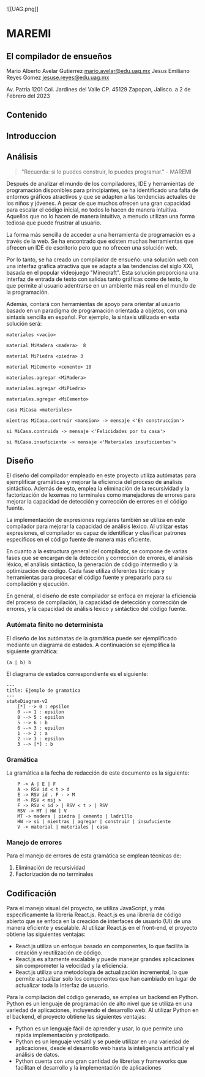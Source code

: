 ![[UAG.png]]

# MAREMI
## El compilador de ensueños

Mario Alberto Avelar Gutierrez
mario.avelar@edu.uag.mx
Jesus Emiliano Reyes Gomez
jesuse.reyes@edu.uag.mx

Av. Patria 1201 Col. Jardines del Valle
CP. 45129
Zapopan, Jalisco.
a 2 de Febrero del 2023


## Contenido


## Introduccion

## Análisis

>"Recuerda: si lo puedes construir, lo puedes programar." - MAREMI

Después de analizar el mundo de los compiladores, IDE y herramientas de programación disponibles para principiantes, se ha identificado una falta de entornos gráficos atractivos y que se adapten a las tendencias actuales de los niños y jóvenes. A pesar de que muchos ofrecen una gran capacidad para escalar el código inicial, no todos lo hacen de manera intuitiva. Aquellos que no lo hacen de manera intuitiva, a menudo utilizan una forma tediosa que puede frustrar al usuario.

La forma más sencilla de acceder a una herramienta de programación es a través de la web. Se ha encontrado que existen muchas herramientas que ofrecen un IDE de escritorio pero que no ofrecen una solución web.

Por lo tanto, se ha creado un compilador de ensueño: una solución web con una interfaz gráfica atractiva que se adapta a las tendencias del siglo XXI, basada en el popular videojuego "Minecraft". Esta solución proporciona una interfaz de entrada de texto con salidas tanto gráficas como de texto, lo que permite al usuario adentrarse en un ambiente más real en el mundo de la programación.

Además, contará con herramientas de apoyo para orientar al usuario basado en un paradigma de programación orientada a objetos, con una sintaxis sencilla en español. Por ejemplo, la sintaxis utilizada en esta solución será:

``` rdc
materiales <vacio>

material MiMadera <madera>  8

material MiPiedra <piedra> 3

material MiCemento <cemento> 10

materiales.agregar <MiMadera>

materiales.agregar <MiPiedra>

materiales.agregar <MiCemento>

casa MiCasa <materiales>

mientras MiCasa.contruir <mansion> -> mensaje <'En construccion'>

si MiCasa.contruida -> mensaje <'Felicidades por tu casa'>

si MiCasa.insuficiente -> mensaje <'Materiales insuficientes'>
```

## Diseño

El diseño del compilador empleado en este proyecto utiliza autómatas para ejemplificar gramáticas y mejorar la eficiencia del proceso de análisis sintáctico. Además de esto, emplea la eliminación de la recursividad y la factorización de lexemas no terminales como manejadores de errores para mejorar la capacidad de detección y corrección de errores en el código fuente.

La implementación de expresiones regulares también se utiliza en este compilador para mejorar la capacidad de análisis léxico. Al utilizar estas expresiones, el compilador es capaz de identificar y clasificar patrones específicos en el código fuente de manera más eficiente.

En cuanto a la estructura general del compilador, se compone de varias fases que se encargan de la detección y corrección de errores, el análisis léxico, el análisis sintáctico, la generación de código intermedio y la optimización de código. Cada fase utiliza diferentes técnicas y herramientas para procesar el código fuente y prepararlo para su compilación y ejecución.

En general, el diseño de este compilador se enfoca en mejorar la eficiencia del proceso de compilación, la capacidad de detección y corrección de errores, y la capacidad de análisis léxico y sintáctico del código fuente.

### Autómata finito no determinista

El diseño de los autómatas de la gramática puede ser ejemplificado mediante un diagrama de estados. A continuación se ejemplifica la siguiente gramática:

```rdc
(a | b) b
```
El diagrama de estados correspondiente es el siguiente:
```mermaid
---
title: Ejemplo de gramatica
---
stateDiagram-v2
    [*] --> 0 : epsilon
    0 --> 1 : epsilon
    0 --> 5 : epsilon
    5 --> 6 : b
    6 --> 3 : epsilon
    1 --> 2 : a
    2 --> 3 : epsilon
    3 --> [*] : b 

```


### Gramática

La gramática a la fecha de redacción de este documento es la siguiente:

```
	P -> A | E | F
	A -> RSV id < t > d
	E -> RSV id . F - > M
	M -> RSV < msj >
	F -> RSV < id > | RSV < t > | RSV
	RSV -> MT | HW | V
	MT -> madera | piedra | cemento | ladrillo
	HW -> si | mientras | agregar | construir | insufuciente
	V -> material | materiales | casa
```

### Manejo de errores

Para el manejo de errores de esta gramática se emplean técnicas de:

1.  Eliminación de recursividad
2.  Factorización de no terminales

## Codificación

Para el manejo visual del proyecto, se utiliza JavaScript, y más específicamente la librería React.js. React.js es una librería de código abierto que se enfoca en la creación de interfaces de usuario (UI) de una manera eficiente y escalable. Al utilizar React.js en el front-end, el proyecto obtiene las siguientes ventajas:

-   React.js utiliza un enfoque basado en componentes, lo que facilita la creación y reutilización de código.
-   React.js es altamente escalable y puede manejar grandes aplicaciones sin comprometer la velocidad y la eficiencia.
-   React.js utiliza una metodología de actualización incremental, lo que permite actualizar solo los componentes que han cambiado en lugar de actualizar toda la interfaz de usuario.

Para la compilación del código generado, se emplea un backend en Python. Python es un lenguaje de programación de alto nivel que se utiliza en una variedad de aplicaciones, incluyendo el desarrollo web. Al utilizar Python en el backend, el proyecto obtiene las siguientes ventajas:

-   Python es un lenguaje fácil de aprender y usar, lo que permite una rápida implementación y prototipado.
-   Python es un lenguaje versátil y se puede utilizar en una variedad de aplicaciones, desde el desarrollo web hasta la inteligencia artificial y el análisis de datos.
-   Python cuenta con una gran cantidad de librerías y frameworks que facilitan el desarrollo y la implementación de aplicaciones